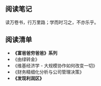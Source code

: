 ## 阅读笔记

读万卷书，行万里路；学而时习之，不亦乐乎。

## 阅读清单

- **《富爸爸穷爸爸》系列**
- 《由绿转金》
- 《维基经济学 - 大规模协作如何改变一切》
- 《财务精细化分析与公司管理决策》
- **《发现利润区》**